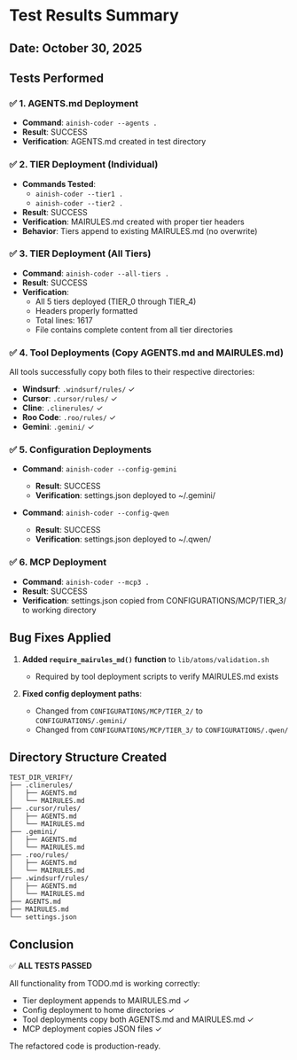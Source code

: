 # Test Results Summary

## Date: October 30, 2025

## Tests Performed

### ✅ 1. AGENTS.md Deployment
- **Command**: `ainish-coder --agents .`
- **Result**: SUCCESS
- **Verification**: AGENTS.md created in test directory

### ✅ 2. TIER Deployment (Individual)
- **Commands Tested**:
  - `ainish-coder --tier1 .` 
  - `ainish-coder --tier2 .`
- **Result**: SUCCESS
- **Verification**: MAIRULES.md created with proper tier headers
- **Behavior**: Tiers append to existing MAIRULES.md (no overwrite)

### ✅ 3. TIER Deployment (All Tiers)
- **Command**: `ainish-coder --all-tiers .`
- **Result**: SUCCESS
- **Verification**: 
  - All 5 tiers deployed (TIER_0 through TIER_4)
  - Headers properly formatted
  - Total lines: 1617
  - File contains complete content from all tier directories

### ✅ 4. Tool Deployments (Copy AGENTS.md and MAIRULES.md)
All tools successfully copy both files to their respective directories:

- **Windsurf**: `.windsurf/rules/` ✓
- **Cursor**: `.cursor/rules/` ✓
- **Cline**: `.clinerules/` ✓
- **Roo Code**: `.roo/rules/` ✓
- **Gemini**: `.gemini/` ✓

### ✅ 5. Configuration Deployments
- **Command**: `ainish-coder --config-gemini`
  - **Result**: SUCCESS
  - **Verification**: settings.json deployed to ~/.gemini/

- **Command**: `ainish-coder --config-qwen`
  - **Result**: SUCCESS  
  - **Verification**: settings.json deployed to ~/.qwen/

### ✅ 6. MCP Deployment
- **Command**: `ainish-coder --mcp3 .`
- **Result**: SUCCESS
- **Verification**: settings.json copied from CONFIGURATIONS/MCP/TIER_3/ to working directory

## Bug Fixes Applied

1. **Added `require_mairules_md()` function** to `lib/atoms/validation.sh`
   - Required by tool deployment scripts to verify MAIRULES.md exists

2. **Fixed config deployment paths**:
   - Changed from `CONFIGURATIONS/MCP/TIER_2/` to `CONFIGURATIONS/.gemini/`
   - Changed from `CONFIGURATIONS/MCP/TIER_3/` to `CONFIGURATIONS/.qwen/`

## Directory Structure Created
```
TEST_DIR_VERIFY/
├── .clinerules/
│   ├── AGENTS.md
│   └── MAIRULES.md
├── .cursor/rules/
│   ├── AGENTS.md
│   └── MAIRULES.md
├── .gemini/
│   ├── AGENTS.md
│   └── MAIRULES.md
├── .roo/rules/
│   ├── AGENTS.md
│   └── MAIRULES.md
├── .windsurf/rules/
│   ├── AGENTS.md
│   └── MAIRULES.md
├── AGENTS.md
├── MAIRULES.md
└── settings.json
```

## Conclusion

✅ **ALL TESTS PASSED**

All functionality from TODO.md is working correctly:
- Tier deployment appends to MAIRULES.md ✓
- Config deployment to home directories ✓
- Tool deployments copy both AGENTS.md and MAIRULES.md ✓
- MCP deployment copies JSON files ✓

The refactored code is production-ready.
